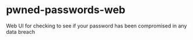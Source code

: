 # pwned-passwords-web
Web UI for checking to see if your password has been compromised in any data breach

